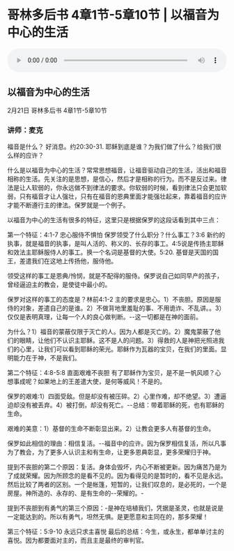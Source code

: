 # 哥林多后书 4章1节-5章10节 | 以福音为中心的生活

<audio style="width: 100%;" preload="false" controls controlslist="nodownload"><source src="https://cdn.simai.ml/audio/mp3/2021/linhou_4-1_5-10.210221.mp3" type="audio/mpeg">Your browser does not support the audio element.</audio>

## 以福音为中心的生活
2月21日 
哥林多后书 4章1节-5章10节
### 讲师：麦克


福音是什么？ 好消息。约20:30-31.  耶稣到底是谁？为我们做了什么？给我们很么样的应许？

什么是以福音为中心的生活？常常思想福音，让福音驱动自己的生活，活出和福音相称的生活。先关注的是思想，是信心，然后才是相称的行为。而不是反过来。律法是让人软弱的，你永远做不到律法的要求。你软弱的时候，看到律法只会更加软弱，只有福音才让人强壮，只有在福音的恩典里面才能强壮起来，靠着福音的应许才能不断遵行主的律法。保罗就是一个例子。

以福音为中心的生活有很多的特征，这里只是根据保罗的这段话看到其中三点：

第一个特征：4:1-7  忠心服侍不惧怕
保罗领受了什么职分？什么事工？3:6 新约的执事，就是福音的执事，是叫人活的、称义的、长存的事工。4:5说是传扬主耶稣和效法主耶稣服侍人的事工。换一个名词是基督的大使。5:20. 基督是天国的国王，差遣我们在这地上传扬他，服侍他。

领受这样的事工是恩典/怜悯，就是不配得的服侍。保罗说自己如同早产的孩子，曾经逼迫主的教会，是使徒中最小的。

保罗对这样的事工的态度是？林前4:1-2  主的要求是忠心。1）不丧胆。原因是服侍的对象，差遣自己的是谁。2）不做背地里羞耻的事、不用诡诈、不乱讲。。3）仅仅是表明真理，让每一个人的良心做判断。--这一切都是在神的面前。

为什么？1）福音的蒙蔽仅限于灭亡的人。因为人都是灭亡的。2）魔鬼蒙蔽了他们的眼睛，让他们不认识主耶稣。这不是人的问题。3）得救的人是神把光照进我们的心里，让我们可以看到耶稣的荣光。耶稣作为瓦器的宝贝，在我们的里面。显明能力在于神，不是我们。

第二个特征：4:8-5:8 直面艰难不丧胆
有了耶稣作为宝贝，是不是一帆风顺？心想事成呢？如果地上的王差遣大使，是何等威风！不是的。

保罗的艰难:1）四面受敌。但是却没有被压碎。2）心里作难，却不绝望。3）遭逼迫却没有被丢弃。4）被打倒，却没有死亡。--总结：带着耶稣的死，也有耶稣的生命。

艰难的美意：1）基督的生命不断彰显出来。2）让教会更多人有基督的生命。

保罗如此相信的理由：相信复活。--福音中的应许。因为保罗相信复活，所以凡事为了教会，为了更多人认识主和有生命，让更多恩典彰显，更多荣耀归于神。

提到不丧胆的第二个原因：复活。身体会毁坏，内心不断被更新。因为痛苦乃是为了成就荣耀。因为所顾念的是看不见的。因为看得见的是暂时的，看不见是永远。然后比较了两者的区别。一个是帐篷，短暂的，让我们叹息的，是必死的，一个是房屋。神所造的、永存的、是有生命的--荣耀的。-

提到不丧胆到有勇气的第三个原因：-是神在培植我们，凭据是圣灵，也就是说是一定能达到的。所以有勇气，坦然无惧。是更愿意和主同在的，那多荣耀！

第三个特征：5:9-10  永远只求主喜悦
最后的总结：今生，或永生，都单单讨主的喜悦。因为都要面对主的，而且主是最终的审判官。
